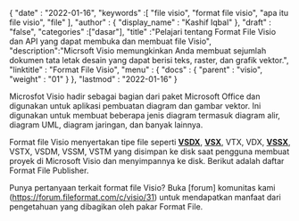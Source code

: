 {
  "date" : "2022-01-16",
  "keywords" :[ "file visio", "format file visio", "apa itu file visio", "file" ],
  "author" : {
    "display_name" : "Kashif Iqbal"
},
  "draft" : "false",
  "categories" :["dasar"],
  "title" :"Pelajari tentang Format File Visio dan API yang dapat membuka dan membuat file Visio",
  "description":"Micrsoft Visio memungkinkan Anda membuat sejumlah dokumen tata letak desain yang dapat berisi teks, raster, dan grafik vektor.",
  "linktitle" : "Format File Visio",
  "menu" : {
    "docs" : {
      "parent" : "visio",
      "weight" : "01"
}
},
  "lastmod" : "2022-01-16"
}

Microsfot Visio hadir sebagai bagian dari paket Microsoft Office dan digunakan untuk aplikasi pembuatan diagram dan gambar vektor. Ini digunakan untuk membuat beberapa jenis diagram termasuk diagram alir, diagram UML, diagram jaringan, dan banyak lainnya.

Format file Visio menyertakan tipe file seperti **[VSDX](/id/visio/vsdx/)**, **[VSX](/id/visio/vsx/)**, VTX, VDX, **[VSSX](/id/visio/vssx/)**, VSTX, VSDM, VSSM, VSTM yang disimpan ke disk saat pengguna membuat proyek di Microsoft Visio dan menyimpannya ke disk. Berikut adalah daftar Format File Publisher.

Punya pertanyaan terkait format file Visio? Buka [forum] komunitas kami (https://forum.fileformat.com/c/visio/31) untuk mendapatkan manfaat dari pengetahuan yang dibagikan oleh pakar Format File.

